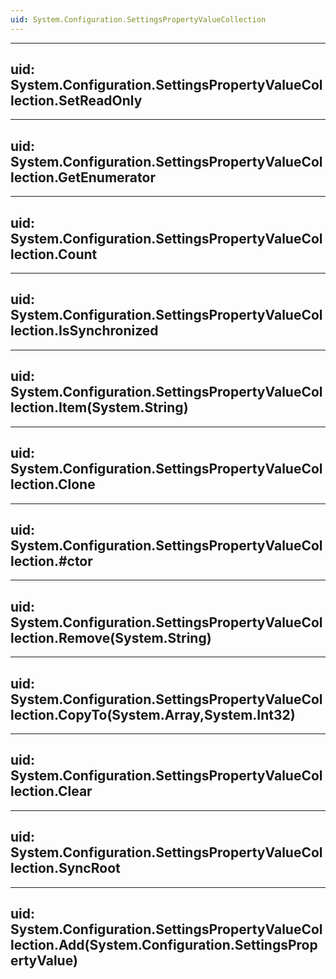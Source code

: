 ```yaml
---
uid: System.Configuration.SettingsPropertyValueCollection
---
```


---
uid: System.Configuration.SettingsPropertyValueCollection.SetReadOnly
---

---
uid: System.Configuration.SettingsPropertyValueCollection.GetEnumerator
---

---
uid: System.Configuration.SettingsPropertyValueCollection.Count
---

---
uid: System.Configuration.SettingsPropertyValueCollection.IsSynchronized
---

---
uid: System.Configuration.SettingsPropertyValueCollection.Item(System.String)
---

---
uid: System.Configuration.SettingsPropertyValueCollection.Clone
---

---
uid: System.Configuration.SettingsPropertyValueCollection.#ctor
---

---
uid: System.Configuration.SettingsPropertyValueCollection.Remove(System.String)
---

---
uid: System.Configuration.SettingsPropertyValueCollection.CopyTo(System.Array,System.Int32)
---

---
uid: System.Configuration.SettingsPropertyValueCollection.Clear
---

---
uid: System.Configuration.SettingsPropertyValueCollection.SyncRoot
---

---
uid: System.Configuration.SettingsPropertyValueCollection.Add(System.Configuration.SettingsPropertyValue)
---
